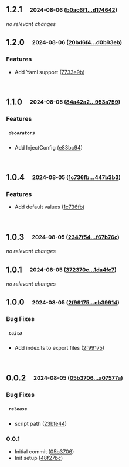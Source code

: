 ## **1.2.1**&emsp;<sub><sup>2024-08-06 ([b0ac6f1...d174642](https://github.com/cubiless/nest-config-utils/compare/b0ac6f19206cfa9a832356f6f45a24e06f07de3f...d1746428eaa0413c70c952697228a1a0beeaea9b?diff=split))</sup></sub>

*no relevant changes*
<br>

## **1.2.0**&emsp;<sub><sup>2024-08-06 ([20bd6f4...d0b93eb](https://github.com/cubiless/nest-config-utils/compare/20bd6f496aaecb052ee46751718e37cc892259a3...d0b93eb7602f510a67fdba69fa995000977e7aa1?diff=split))</sup></sub>

### Features

- Add Yaml support ([7733e9b](https://github.com/cubiless/nest-config-utils/commit/7733e9bb7a98ffdef33d9dfea5ddff2b6e0468ba))

<br>

## **1.1.0**&emsp;<sub><sup>2024-08-05 ([84a42a2...953a759](https://github.com/cubiless/nest-config-utils/compare/84a42a23a7c7e337564420f3bc14a6e16a6cea9a...953a7599e89df9eb49760035af5f31c3ad953734?diff=split))</sup></sub>

### Features

##### &ensp;`decorators`

- Add InjectConfig ([e83bc94](https://github.com/cubiless/nest-config-utils/commit/e83bc94e13c8a4260fc488c69cea023cb33fe47d))

<br>

## **1.0.4**&emsp;<sub><sup>2024-08-05 ([1c736fb...447b3b3](https://github.com/cubiless/nest-config-utils/compare/1c736fbafff7881deb7a0a5e0c89c75903ed1968...447b3b3b36f51e471f9d6aca09a5b4e572d2150b?diff=split))</sup></sub>

### Features

- Add default values ([1c736fb](https://github.com/cubiless/nest-config-utils/commit/1c736fbafff7881deb7a0a5e0c89c75903ed1968))

<br>

## **1.0.3**&emsp;<sub><sup>2024-08-05 ([2347f54...f67b76c](https://github.com/cubiless/nest-config-utils/compare/2347f549e7893b5a0d26edb03a5e3c367c0112e4...f67b76c04811cc2d70a97b914eeb920f67ea6aac?diff=split))</sup></sub>

*no relevant changes*
<br>

## **1.0.1**&emsp;<sub><sup>2024-08-05 ([372370c...1da4fc7](https://github.com/cubiless/nest-config-utils/compare/372370c43b7ef80285b32e00b1f3fdc1e711c8e1...1da4fc76f83aa471e2e0ac971d71c7442219474a?diff=split))</sup></sub>

*no relevant changes*
<br>

## **1.0.0**&emsp;<sub><sup>2024-08-05 ([2f99175...eb39914](https://github.com/cubiless/nest-config-utils/compare/2f99175edce74b4850bf97a8975082b5d57dadbf...eb399149dd5308bbb6f3dd7be1b0c09b31905e72?diff=split))</sup></sub>

### Bug Fixes

##### &ensp;`build`

- Add index\.ts to export files ([2f99175](https://github.com/cubiless/nest-config-utils/commit/2f99175edce74b4850bf97a8975082b5d57dadbf))

<br>

## **0.0.2**&emsp;<sub><sup>2024-08-05 ([05b3706...a07577a](https://github.com/cubiless/nest-config-utils/compare/05b3706e3d5a54736dec6750c4fc3d6a655dde6a...a07577a346df085e661c6d026e002c64bb16b9ce?diff=split))</sup></sub>

### Bug Fixes

##### &ensp;`release`

- script path ([23bfe44](https://github.com/cubiless/nest-config-utils/commit/23bfe447ea7ab64b19a3527bdbd447d4cd61a2e1))

### 0.0.1

- Initial commit ([05b3706](https://github.com/cubiless/nest-config-utils/commit/05b3706e3d5a54736dec6750c4fc3d6a655dde6a))
- Init setup ([48f27bc](https://github.com/cubiless/nest-config-utils/commit/48f27bc84633a693fe3abcc41e77be937e218562))

<br>

